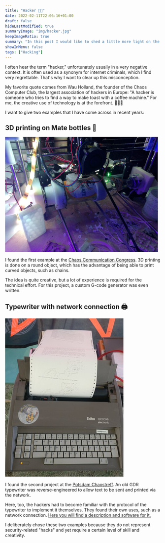 ```yaml
---
title: "Hacker 🧑‍💻"
date: 2022-02-11T22:06:16+01:00
draft: false
hideLastModified: true
summaryImage: "img/hacker.jpg"
keepImageRatio: true
summary: "In this post I would like to shed a little more light on the term hacker."
showInMenu: false
tags: ["Hacking"]
---
```


I often hear the term "hacker," unfortunately usually in a very negative context. It is often used as a synonym for internet criminals, which I find very regrettable. That's why I want to clear up this misconception.

My favorite quote comes from Wau Holland, the founder of the Chaos Computer Club, the largest association of hackers in Europe: "A hacker is someone who tries to find a way to make toast with a coffee machine." For me, the creative use of technology is at the forefront. 🎨👨‍💻

I want to give two examples that I have come across in recent years:

## 3D printing on Mate bottles 🍾

![3D printer that prints on a Mate bottle instead of a print bed.](img/mate_3d.jpg)

I found the first example at the [Chaos Communication Congress](https://en.wikipedia.org/wiki/Chaos_Communication_Congress). 3D printing is done on a round object, which has the advantage of being able to print curved objects, such as chains.

The idea is quite creative, but a lot of experience is required for the technical effort. For this project, a custom G-code generator was even written.

## Typewriter with network connection 🖨️

![Model of the Erika 3004, which can print ASCII art.](img/erika_3004.jpg)

I found the second project at the [Potsdam Chaostreff](https://www.ccc-p.org/). An old GDR typewriter was reverse-engineered to allow text to be sent and printed via the network.

Here, too, the hackers had to become familiar with the protocol of the typewriter to implement it themselves. They found their own uses, such as a network connection. [Here you will find a description and software for it.](https://github.com/Chaostreff-Potsdam/erika3004)

I deliberately chose these two examples because they do not represent security-related "hacks" and yet require a certain level of skill and creativity.

